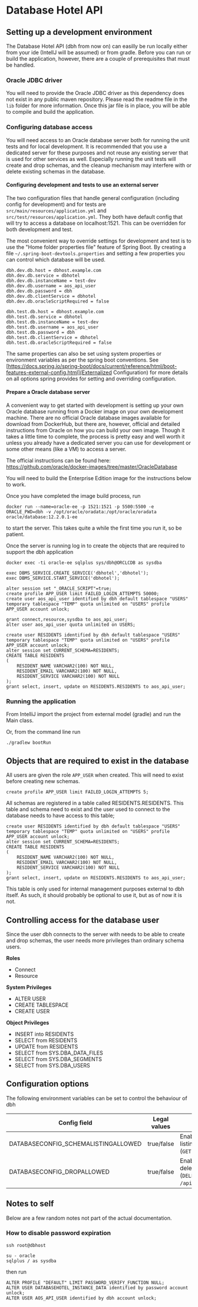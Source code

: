 # Database Hotel API

## Setting up a development environment

The Database Hotel API (dbh from now on) can easilly be run locally either from your ide (IntellJ will be assumed) or
from gradle. Before you can run or build the application, however, there are a couple of prerequisites that must be
handled.

### Oracle JDBC driver

You will need to provide the Oracle JDBC driver as this dependency does not exist in any public maven repository.
Please read the readme file in the ```lib``` folder for more information. Once this jar file is in place, you will be
able to compile and build the application.

### Configuring database access

You will need access to an Oracle database server both for running the unit tests and for local development. It is
recommended that you use a dedicated server for these purposes and not reuse any existing server that is used for
other services as well. Especially running the unit tests will create and drop schemas, and the cleanup mechanism
may interfere with or delete existing schemas in the database.

#### Configuring development and tests to use an external server

The two configuration files that handle general configuration (including config for development) and for tests are
```src/main/resources/application.yml``` and ```src/test/resources/application.yml```. They both have default config
that will try to access a database on localhost:1521. This can be overridden for both development and test.

The most convenient way to override settings for development and test is to use the "Home folder properties file"
feature of Spring Boot. By creating a file ```~/.spring-boot-devtools.properties``` and setting a few properties you
can control which database will be used.

    dbh.dev.db.host = dbhost.example.com
    dbh.dev.db.service = dbhotel
    dbh.dev.db.instanceName = test-dev
    dbh.dev.db.username = aos_api_user
    dbh.dev.db.password = dbh
    dbh.dev.db.clientService = dbhotel
    dbh.dev.db.oracleScriptRequired = false
    
    dbh.test.db.host = dbhost.example.com
    dbh.test.db.service = dbhotel
    dbh.test.db.instanceName = test-dev
    dbh.test.db.username = aos_api_user
    dbh.test.db.password = dbh
    dbh.test.db.clientService = dbhotel
    dbh.test.db.oracleScriptRequired = false

The same properties can also be set using system properties or environment variables as per the spring boot
conventions. See [https://docs.spring.io/spring-boot/docs/current/reference/html/boot-features-external-config.html](Externalized Configuration)
for more details on all options spring provides for setting and overriding configuration.

#### Prepare a Oracle database server

A convenient way to get started with development is setting up your own Oracle database running from
a Docker image on your own development machine. There are no official Oracle database images available for download
from DockerHub, but there are, however, official and detailed instructions from Oracle on how you can build your own image.
Though it takes a little time to complete, the process is pretty easy and well worth it unless you already have a
dedicated server you can use for development or some other means (like a VM) to access a server.

The official instructions can be found here: https://github.com/oracle/docker-images/tree/master/OracleDatabase

You will need to build the Enterprise Edition image for the instructions below to work.

Once you have completed the image build process, run

    docker run --name=oracle-ee -p 1521:1521 -p 5500:5500 -e ORACLE_PWD=dbh -v /opt/oracle/oradata:/opt/oracle/oradata oracle/database:12.2.0.1-ee

to start the server. This takes quite a while the first time you run it, so be patient.

Once the server is running log in to create the objects that are required to support the dbh application
    
    docker exec -ti oracle-ee sqlplus sys/dbh@ORCLCDB as sysdba

    exec DBMS_SERVICE.CREATE_SERVICE('dbhotel','dbhotel');
    exec DBMS_SERVICE.START_SERVICE('dbhotel');
    
    alter session set "_ORACLE_SCRIPT"=true;
    create profile APP_USER limit FAILED_LOGIN_ATTEMPTS 50000;
    create user aos_api_user identified by dbh default tablespace "USERS" temporary tablespace "TEMP" quota unlimited on "USERS" profile APP_USER account unlock;
    
    grant connect,resource,sysdba to aos_api_user;
    alter user aos_api_user quota unlimited on USERS;
    
    create user RESIDENTS identified by dbh default tablespace "USERS" temporary tablespace "TEMP" quota unlimited on "USERS" profile APP_USER account unlock;
    alter session set CURRENT_SCHEMA=RESIDENTS;
    CREATE TABLE RESIDENTS
    (
        RESIDENT_NAME VARCHAR2(100) NOT NULL,
        RESIDENT_EMAIL VARCHAR2(100) NOT NULL,
        RESIDENT_SERVICE VARCHAR2(100) NOT NULL
    );
    grant select, insert, update on RESIDENTS.RESIDENTS to aos_api_user;


### Running the application

From IntelliJ import the project from external model (gradle) and run the Main class.

Or, from the command line run

    ./gradlew bootRun


## Objects that are required to exist in the database

All users are given the role ```APP_USER``` when created. This will need to exist before creating new schemas.

    create profile APP_USER limit FAILED_LOGIN_ATTEMPTS 5;

All schemas are registered in a table called RESIDENTS.RESIDENTS. This table and schema need to exist and the user
used to connect to the database needs to have access to this table;

    create user RESIDENTS identified by dbh default tablespace "USERS" temporary tablespace "TEMP" quota unlimited on "USERS" profile APP_USER account unlock;
    alter session set CURRENT_SCHEMA=RESIDENTS;
    CREATE TABLE RESIDENTS
    (
        RESIDENT_NAME VARCHAR2(100) NOT NULL,
        RESIDENT_EMAIL VARCHAR2(100) NOT NULL,
        RESIDENT_SERVICE VARCHAR2(100) NOT NULL
    );
    grant select, insert, update on RESIDENTS.RESIDENTS to aos_api_user;

This table is only used for internal management purposes external to dbh itself. As such, it should probably be optional
to use it, but as of now it is not.


## Controlling access for the database user

Since the user dbh connects to the server with needs to be able to create and drop schemas, the user needs more
privileges than ordinary schema users.

**Roles**
 - Connect
 - Resource
 
**System Privileges**
 - ALTER USER
 - CREATE TABLESPACE
 - CREATE USER
 
**Object Privileges**
 - INSERT into RESIDENTS
 - SELECT from RESIDENTS
 - UPDATE from RESIDENTS
 - SELECT from SYS.DBA_DATA_FILES
 - SELECT from SYS.DBA_SEGMENTS
 - SELECT from SYS.DBA_USERS


## Configuration options

The following environment variables can be set to control the behaviour of dbh

Config field | Legal values | Description
--- | --- | ---
DATABASECONFIG_SCHEMALISTINGALLOWED | true/false | Enables or disables listing of schemas (```GET /api/v1/schema```)
DATABASECONFIG_DROPALLOWED | true/false | Enables or disables deletion of schemas (```DELETE /api/v1/schema/{id}```)


## Notes to self

Below are a few random notes not part of the actual documentation.

### How to disable password expiration

    ssh root@dbhost

    su - oracle
    sqlplus / as sysdba

then run

    ALTER PROFILE "DEFAULT" LIMIT PASSWORD_VERIFY_FUNCTION NULL;
    ALTER USER DATABASEHOTEL_INSTANCE_DATA identified by password account unlock;
    ALTER USER AOS_API_USER identified by dbh account unlock;